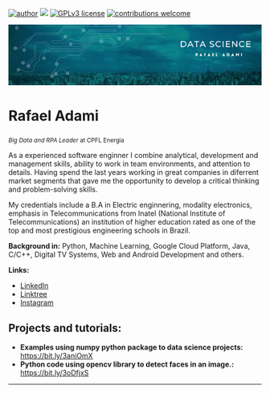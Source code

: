 [![author](https://img.shields.io/badge/author-rafaeladami-red.svg)](https://www.linkedin.com/in/rafaeladami/) [![](https://img.shields.io/badge/python-3.7+-blue.svg)](https://www.python.org/downloads/release/python-365/) [![GPLv3 license](https://img.shields.io/badge/License-GPLv3-blue.svg)](http://perso.crans.org/besson/LICENSE.html) [![contributions welcome](https://img.shields.io/badge/contributions-welcome-brightgreen.svg?style=flat)](https://github.com/pivotoadami/projetos-data-science)

<p align="center">
  <img src="banner.png" >
</p>

# Rafael Adami
<sub>*Big Data and RPA Leader* at CPFL Energia</sub>

As a experienced software enginner I combine analytical, development and management skills, ability to work in team environments, and attention to details. Having spend the last years working in great companies in diferrent market segments that gave me the opportunity to develop a critical thinking and problem-solving skills.

My credentials include a B.A in Electric enginnering, modality electronics, emphasis in Telecommunications from Inatel (National Institute of Telecommunications) an institution of higher education rated as one of the top and most prestigious engineering schools in Brazil. 


**Background in:** Python, Machine Learning, Google Cloud Platform, Java, C/C++, Digital TV Systems, Web and Android Development and others.

**Links:**
* [LinkedIn](https://www.linkedin.com/in/rafaeladami/)
* [Linktree](https://linktr.ee/rafael_adami)
* [Instagram](https://www.instagram.com/rafael_adami/)


## Projects and tutorials:

* **Examples using numpy python package to data science projects:** https://bit.ly/3aniOmX
* **Python code using opencv library to detect faces in an image.:** https://bit.ly/3oDfjxS

---




